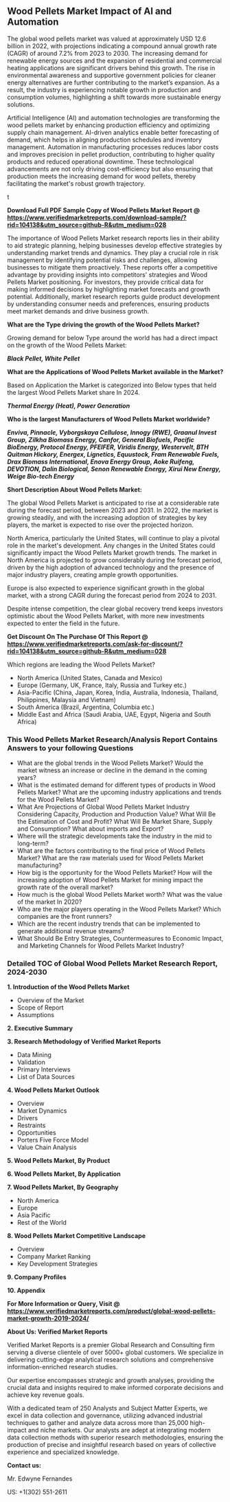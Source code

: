<h2>Wood Pellets Market Impact of AI and Automation</h2><p>The global wood pellets market was valued at approximately USD 12.6 billion in 2022, with projections indicating a compound annual growth rate (CAGR) of around 7.2% from 2023 to 2030. The increasing demand for renewable energy sources and the expansion of residential and commercial heating applications are significant drivers behind this growth. The rise in environmental awareness and supportive government policies for cleaner energy alternatives are further contributing to the market’s expansion. As a result, the industry is experiencing notable growth in production and consumption volumes, highlighting a shift towards more sustainable energy solutions.</p><p>Artificial Intelligence (AI) and automation technologies are transforming the wood pellets market by enhancing production efficiency and optimizing supply chain management. AI-driven analytics enable better forecasting of demand, which helps in aligning production schedules and inventory management. Automation in manufacturing processes reduces labor costs and improves precision in pellet production, contributing to higher quality products and reduced operational downtime. These technological advancements are not only driving cost-efficiency but also ensuring that production meets the increasing demand for wood pellets, thereby facilitating the market's robust growth trajectory.</p>t</p><p id="" class=""><strong>Download Full PDF Sample Copy of Wood Pellets Market Report @ <a href="https://www.verifiedmarketreports.com/download-sample/?rid=104138&utm_source=github-R&utm_medium=028" target="_blank">https://www.verifiedmarketreports.com/download-sample/?rid=104138&utm_source=github-R&utm_medium=028</a></strong></p><p>The importance of&nbsp;Wood Pellets Market research reports lies in their ability to aid strategic planning, helping businesses develop effective strategies by understanding market trends and dynamics. They play a crucial role in risk management by identifying potential risks and challenges, allowing businesses to mitigate them proactively. These reports offer a competitive advantage by providing insights into competitors' strategies and Wood Pellets Market positioning. For investors, they provide critical data for making informed decisions by highlighting market forecasts and growth potential. Additionally, market research reports guide product development by understanding consumer needs and preferences, ensuring products meet market demands and drive business growth.</p><p><strong>What are the&nbsp;Type driving the growth of the Wood Pellets Market?</strong></p><p id="" class="">Growing demand for below Type around the world has had a direct impact on the growth of the Wood Pellets Market:</p><em><strong>Black Pellet, White Pellet</strong></em></p><strong>What are the&nbsp;Applications&nbsp;of Wood Pellets Market available in the Market?</strong></p><p id="" class="">Based on Application the Market is categorized into Below types that held the largest Wood Pellets Market share In 2024.</p><em><strong>Thermal Energy (Heat), Power Generation</strong></em></p><strong>Who is the largest Manufacturers of Wood Pellets Market worldwide?</strong></p><p><em><strong>Enviva, Pinnacle, Vyborgskaya Cellulose, Innogy (RWE), Graanul Invest Group, Zilkha Biomass Energy, Canfor, General Biofuels, Pacific BioEnergy, Protocol Energy, PFEIFER, Viridis Energy, Westervelt, BTH Quitman Hickory, Energex, Lignetics, Equustock, Fram Renewable Fuels, Drax Biomass International, Enova Energy Group, Aoke Ruifeng, DEVOTION, Dalin Biological, Senon Renewable Energy, Xirui New Energy, Weige Bio-tech Energy</strong></em></p><p id="" class=""><strong>Short Description About Wood Pellets Market:</strong></p><p>The global Wood Pellets Market is anticipated to rise at a considerable rate during the forecast period, between 2023 and 2031. In 2022, the market is growing steadily, and with the increasing adoption of strategies by key players, the market is expected to rise over the projected horizon.</p><p>North America, particularly the United States, will continue to play a pivotal role in the market's development. Any changes in the United States could significantly impact the Wood Pellets Market growth trends. The market in North America is projected to grow considerably during the forecast period, driven by the high adoption of advanced technology and the presence of major industry players, creating ample growth opportunities.</p><p>Europe is also expected to experience significant growth in the global market, with a strong CAGR during the forecast period from 2024 to 2031.</p><p>Despite intense competition, the clear global recovery trend keeps investors optimistic about the Wood Pellets Market, with more new investments expected to enter the field in the future.</p><p id="" class=""><strong>Get Discount On The Purchase Of This Report @ <a href="https://www.verifiedmarketreports.com/ask-for-discount/?rid=104138&utm_source=github-R&utm_medium=028" target="_blank">https://www.verifiedmarketreports.com/ask-for-discount/?rid=104138&utm_source=github-R&utm_medium=028</a></strong></p>Which regions are leading the Wood Pellets Market?</p><ul><li>North America (United States, Canada and Mexico)</li><li>Europe (Germany, UK, France, Italy, Russia and Turkey etc.)</li><li>Asia-Pacific (China, Japan, Korea, India, Australia, Indonesia, Thailand, Philippines, Malaysia and Vietnam)</li><li>South America (Brazil, Argentina, Columbia etc.)</li><li>Middle East and Africa (Saudi Arabia, UAE, Egypt, Nigeria and South Africa)</li></ul><h3 id="" class="">This Wood Pellets Market Research/Analysis Report Contains Answers to your following Questions</h3><ul><li>What are the global trends in the Wood Pellets Market? Would the market witness an increase or decline in the demand in the coming years?</li><li>What is the estimated demand for different types of products in Wood Pellets Market? What are the upcoming industry applications and trends for the Wood Pellets Market?</li><li>What Are Projections of Global Wood Pellets Market Industry Considering Capacity, Production and Production Value? What Will Be the Estimation of Cost and Profit? What Will Be Market Share, Supply and Consumption? What about imports and Export?</li><li>Where will the strategic developments take the industry in the mid to long-term?</li><li>What are the factors contributing to the final price of Wood Pellets Market? What are the raw materials used for Wood Pellets Market manufacturing?</li><li>How big is the opportunity for the Wood Pellets Market? How will the increasing adoption of Wood Pellets Market for mining impact the growth rate of the overall market?</li><li>How much is the global Wood Pellets Market worth? What was the value of the market In 2020?</li><li>Who are the major players operating in the Wood Pellets Market? Which companies are the front runners?</li><li>Which are the recent industry trends that can be implemented to generate additional revenue streams?</li><li>What Should Be Entry Strategies, Countermeasures to Economic Impact, and Marketing Channels for Wood Pellets Market Industry?</li></ul><h3 id="" class="">Detailed TOC of Global Wood Pellets Market Research Report, 2024-2030</h3><p id="" class=""><strong>1. Introduction of the Wood Pellets Market</strong></p><ul><li>Overview of the Market</li><li>Scope of Report</li><li>Assumptions</li></ul><p id="" class=""><strong>2. Executive Summary</strong></p><p id="" class=""><strong>3. Research Methodology of Verified Market Reports</strong></p><ul><li>Data Mining</li><li>Validation</li><li>Primary Interviews</li><li>List of Data Sources</li></ul><p id="" class=""><strong>4. Wood Pellets Market Outlook</strong></p><ul><li>Overview</li><li>Market Dynamics</li><li>Drivers</li><li>Restraints</li><li>Opportunities</li><li>Porters Five Force Model</li><li>Value Chain Analysis</li></ul><p id="" class=""><strong>5. Wood Pellets Market, By Product</strong></p><p id="" class=""><strong>6. Wood Pellets Market, By Application</strong></p><p id="" class=""><strong>7. Wood Pellets Market, By Geography</strong></p><ul><li>North America</li><li>Europe</li><li>Asia Pacific</li><li>Rest of the World</li></ul><p id="" class=""><strong>8. Wood Pellets Market Competitive Landscape</strong></p><ul><li>Overview</li><li>Company Market Ranking</li><li>Key Development Strategies</li></ul><p id="" class=""><strong>9. Company Profiles</strong></p><p id="" class=""><strong>10. Appendix</strong></p><p id="" class=""><strong>For More Information or Query, Visit @ <a href="https://www.verifiedmarketreports.com/product/global-wood-pellets-market-growth-2019-2024/" target="_blank">https://www.verifiedmarketreports.com/product/global-wood-pellets-market-growth-2019-2024/</a></strong></p><p id="" class=""><strong>About Us: Verified Market Reports</strong></p><p id="" class="">Verified Market Reports is a premier Global Research and Consulting firm serving a diverse clientele of over 5000+ global customers. We specialize in delivering cutting-edge analytical research solutions and comprehensive information-enriched research studies.</p><p id="" class="">Our expertise encompasses strategic and growth analyses, providing the crucial data and insights required to make informed corporate decisions and achieve key revenue goals.</p><p id="" class="">With a dedicated team of 250 Analysts and Subject Matter Experts, we excel in data collection and governance, utilizing advanced industrial techniques to gather and analyze data across more than 25,000 high-impact and niche markets. Our analysts are adept at integrating modern data collection methods with superior research methodologies, ensuring the production of precise and insightful research based on years of collective experience and specialized knowledge.</p><p id="" class=""><strong>Contact us:</strong></p><p id="" class="">Mr. Edwyne Fernandes</p><p id="" class="">US: +1(302) 551-2611</p>